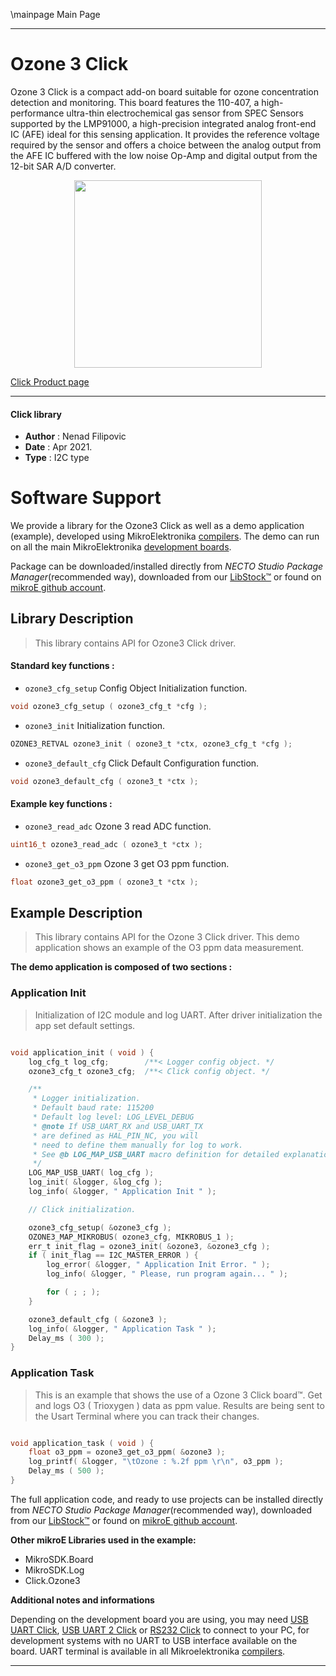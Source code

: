 \mainpage Main Page

---
# Ozone 3 Click

Ozone 3 Click is a compact add-on board suitable for ozone concentration detection and monitoring. This board features the 110-407, a high-performance ultra-thin electrochemical gas sensor from SPEC Sensors supported by the LMP91000, a high-precision integrated analog front-end IC (AFE) ideal for this sensing application. It provides the reference voltage required by the sensor and offers a choice between the analog output from the AFE IC buffered with the low noise Op-Amp and digital output from the 12-bit SAR A/D converter.

<p align="center">
  <img src="https://download.mikroe.com/images/click_for_ide/ozone3_click.png" height=300px>
</p>

[Click Product page](https://www.mikroe.com/ozone-3-click)

---


#### Click library

- **Author**        : Nenad Filipovic
- **Date**          : Apr 2021.
- **Type**          : I2C type


# Software Support

We provide a library for the Ozone3 Click
as well as a demo application (example), developed using MikroElektronika
[compilers](https://www.mikroe.com/necto-studio).
The demo can run on all the main MikroElektronika [development boards](https://www.mikroe.com/development-boards).

Package can be downloaded/installed directly from *NECTO Studio Package Manager*(recommended way), downloaded from our [LibStock&trade;](https://libstock.mikroe.com) or found on [mikroE github account](https://github.com/MikroElektronika/mikrosdk_click_v2/tree/master/clicks).

## Library Description

> This library contains API for Ozone3 Click driver.

#### Standard key functions :

- `ozone3_cfg_setup` Config Object Initialization function.
```c
void ozone3_cfg_setup ( ozone3_cfg_t *cfg );
```

- `ozone3_init` Initialization function.
```c
OZONE3_RETVAL ozone3_init ( ozone3_t *ctx, ozone3_cfg_t *cfg );
```

- `ozone3_default_cfg` Click Default Configuration function.
```c
void ozone3_default_cfg ( ozone3_t *ctx );
```

#### Example key functions :

- `ozone3_read_adc` Ozone 3 read ADC function.
```c
uint16_t ozone3_read_adc ( ozone3_t *ctx );
```

- `ozone3_get_o3_ppm` Ozone 3 get O3 ppm function.
```c
float ozone3_get_o3_ppm ( ozone3_t *ctx );
```

## Example Description

> This library contains API for the Ozone 3 Click driver.
> This demo application shows an example of the O3 ppm data measurement.

**The demo application is composed of two sections :**

### Application Init

> Initialization of I2C module and log UART.
> After driver initialization the app set default settings.

```c

void application_init ( void ) {
    log_cfg_t log_cfg;        /**< Logger config object. */
    ozone3_cfg_t ozone3_cfg;  /**< Click config object. */

    /** 
     * Logger initialization.
     * Default baud rate: 115200
     * Default log level: LOG_LEVEL_DEBUG
     * @note If USB_UART_RX and USB_UART_TX 
     * are defined as HAL_PIN_NC, you will 
     * need to define them manually for log to work. 
     * See @b LOG_MAP_USB_UART macro definition for detailed explanation.
     */
    LOG_MAP_USB_UART( log_cfg );
    log_init( &logger, &log_cfg );
    log_info( &logger, " Application Init " );

    // Click initialization.

    ozone3_cfg_setup( &ozone3_cfg );
    OZONE3_MAP_MIKROBUS( ozone3_cfg, MIKROBUS_1 );
    err_t init_flag = ozone3_init( &ozone3, &ozone3_cfg );
    if ( init_flag == I2C_MASTER_ERROR ) {
        log_error( &logger, " Application Init Error. " );
        log_info( &logger, " Please, run program again... " );

        for ( ; ; );
    }

    ozone3_default_cfg ( &ozone3 );
    log_info( &logger, " Application Task " );
    Delay_ms ( 300 );
}

```

### Application Task

> This is an example that shows the use of a Ozone 3 Click board™.
> Get and logs O3 ( Trioxygen ) data as ppm value.
> Results are being sent to the Usart Terminal where you can track their changes.

```c

void application_task ( void ) {
    float o3_ppm = ozone3_get_o3_ppm( &ozone3 );
    log_printf( &logger, "\tOzone : %.2f ppm \r\n", o3_ppm );
    Delay_ms ( 500 );
}

```

The full application code, and ready to use projects can be installed directly from *NECTO Studio Package Manager*(recommended way), downloaded from our [LibStock&trade;](https://libstock.mikroe.com) or found on [mikroE github account](https://github.com/MikroElektronika/mikrosdk_click_v2/tree/master/clicks).

**Other mikroE Libraries used in the example:**

- MikroSDK.Board
- MikroSDK.Log
- Click.Ozone3

**Additional notes and informations**

Depending on the development board you are using, you may need
[USB UART Click](https://www.mikroe.com/usb-uart-click),
[USB UART 2 Click](https://www.mikroe.com/usb-uart-2-click) or
[RS232 Click](https://www.mikroe.com/rs232-click) to connect to your PC, for
development systems with no UART to USB interface available on the board. UART
terminal is available in all Mikroelektronika
[compilers](https://shop.mikroe.com/compilers).

---
